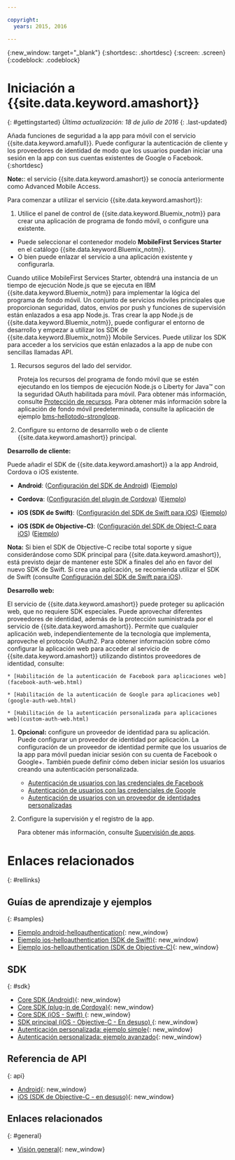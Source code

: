 ```yaml
---

copyright:
  years: 2015, 2016

---
```


{:new_window: target="_blank"}
{:shortdesc: .shortdesc}
{:screen: .screen}
{:codeblock: .codeblock}

# Iniciación a {{site.data.keyword.amashort}}
{: #gettingstarted}
*Última actualización: 18 de julio de 2016*
{: .last-updated}

Añada funciones de seguridad a la app para móvil con el servicio {{site.data.keyword.amafull}}. Puede configurar la autenticación de cliente y los proveedores de identidad de modo que los usuarios puedan iniciar una sesión en la app con sus cuentas existentes de Google o Facebook.
{:shortdesc}

**Note:**: el servicio {{site.data.keyword.amashort}} se conocía anteriormente como Advanced Mobile Access.


Para comenzar a utilizar el servicio {{site.data.keyword.amashort}}:

1.  Utilice el panel de control de {{site.data.keyword.Bluemix_notm}} para crear una aplicación de programa de fondo móvil, o configure una existente.
  - Puede seleccionar el contenedor modelo **MobileFirst Services Starter** en el catálogo {{site.data.keyword.Bluemix_notm}}.
  - O bien puede enlazar el servicio a una aplicación existente y configurarla.

   Cuando utilice MobileFirst Services Starter, obtendrá una instancia de un tiempo de ejecución Node.js que se ejecuta en IBM {{site.data.keyword.Bluemix_notm}} para implementar la lógica del programa de fondo móvil. Un conjunto de servicios móviles principales que proporcionan seguridad, datos, envíos por push y funciones de supervisión están enlazados a esa app Node.js. Tras crear la app Node.js de {{site.data.keyword.Bluemix_notm}}, puede configurar el entorno de desarrollo y empezar a utilizar los SDK de {{site.data.keyword.Bluemix_notm}} Mobile Services. Puede utilizar los SDK para acceder a los servicios que están enlazados a la app de nube con sencillas llamadas API.
  
1. Recursos seguros del lado del servidor.

   Proteja los recursos del programa de fondo móvil que se estén ejecutando en los tiempos de ejecución Node.js o Liberty for Java&trade; con la seguridad OAuth habilitada para móvil. Para obtener más información, consulte [Protección de recursos](protecting-resources.html).
   Para obtener más información sobre la aplicación de fondo móvil predeterminada, consulte la aplicación de ejemplo [bms-hellotodo-strongloop](https://github.com/ibm-bluemix-mobile-services/bms-hellotodo-strongloop).

1. Configure su entorno de desarrollo web o de cliente {{site.data.keyword.amashort}} principal.

  **Desarrollo de cliente:**
  
   Puede añadir el SDK de {{site.data.keyword.amashort}} a la app Android, Cordova o iOS existente. 
   * **Android**: ([Configuración del SDK de Android](getting-started-android.html)) ([Ejemplo](https://github.com/ibm-bluemix-mobile-services/bms-samples-android-helloauthentication))
  
   * **Cordova**: ([Configuración del plugin de Cordova](getting-started-cordova.html)) ([Ejemplo](https://github.com/ibm-bluemix-mobile-services/bms-samples-cordova-helloauthentication))
  
   * **iOS (SDK de Swift)**: ([Configuración del SDK de Swift para iOS](getting-started-ios-swift-sdk.html))
      ([Ejemplo](https://github.com/ibm-bluemix-mobile-services/bms-samples-swift-helloauthentication))
  
   * **iOS (SDK de Objective-C)**: ([Configuración del SDK de Object-C para iOS](getting-started-ios.html)) ([Ejemplo](https://github.com/ibm-bluemix-mobile-services/bms-samples-ios-helloauthentication))
   
   **Nota:**  Si bien el SDK de Objective-C recibe total soporte y sigue considerándose como SDK principal para {{site.data.keyword.amashort}}, está previsto dejar de mantener este SDK a finales del año en favor del nuevo SDK de Swift. Si crea una aplicación, se recomienda utilizar el SDK de Swift (consulte [Configuración del SDK de Swift para iOS](getting-started-ios-swift-sdk.html)).
   
   **Desarrollo web:**

   El servicio de {{site.data.keyword.amashort}} puede proteger su aplicación web, que no requiere SDK especiales. Puede aprovechar diferentes proveedores de identidad, además de la protección suministrada por el servicio de {{site.data.keyword.amashort}}. Permite que cualquier aplicación web, independientemente de la tecnología que implementa, aproveche el protocolo OAuth2. Para obtener información sobre cómo configurar la aplicación web para acceder al servicio de {{site.data.keyword.amashort}} utilizando distintos proveedores de identidad, consulte:

    * [Habilitación de la autenticación de Facebook para aplicaciones web](facebook-auth-web.html)
              
    * [Habilitación de la autenticación de Google para aplicaciones web](google-auth-web.html)
              
    * [Habilitación de la autenticación personalizada para aplicaciones web](custom-auth-web.html)
              
1. **Opcional:** configure un proveedor de identidad para su aplicación. Puede configurar un proveedor de identidad por aplicación. La configuración de un proveedor de identidad permite que los usuarios de la app para móvil puedan iniciar sesión con su cuenta de Facebook o Google+. También puede definir cómo deben iniciar sesión los usuarios creando una autenticación personalizada.
   * [Autenticación de usuarios con las credenciales de Facebook](facebook-auth-overview.html)
   * [Autenticación de usuarios con las credenciales de Google](google-auth-overview.html)
   * [Autenticación de usuarios con un proveedor de identidades personalizadas](custom-auth.html)

1. Configure la supervisión y el registro de la app.

    Para obtener más información, consulte [Supervisión de apps](app-monitoring.html).

# Enlaces relacionados
{: #rellinks}

## Guías de aprendizaje y ejemplos
{: #samples}
* [Ejemplo android-helloauthentication](https://github.com/ibm-bluemix-mobile-services/bms-samples-android-helloauthentication){: new_window}
* [Ejemplo ios-helloauthentication (SDK de Swift)](https://github.com/ibm-bluemix-mobile-services/bms-samples-swift-helloauthentication){: new_window}
* [Ejemplo ios-helloauthentication (SDK de Objective-C)](https://github.com/ibm-bluemix-mobile-services/bms-samples-ios-helloauthentication){: new_window}

## SDK
{: #sdk}
* [Core SDK (Android)](https://github.com/ibm-bluemix-mobile-services/bms-clientsdk-android-core){: new_window}
* [Core SDK (plug-in de Cordova)](https://github.com/ibm-bluemix-mobile-services/bms-clientsdk-cordova-plugin-core){: new_window}
* [Core SDK (iOS - Swift) ](https://github.com/ibm-bluemix-mobile-services/bms-clientsdk-swift-core){: new_window}
* [SDK principal (iOS - Objective-C - En desuso) ](https://hub.jazz.net/git/bluemixmobilesdk/imf-ios-sdk/archive?revstr=master){: new_window}
* [Autenticación personalizada: ejemplo simple](https://github.com/ibm-bluemix-mobile-services/bms-mca-custom-identity-provider-sample){: new_window}
* [Autenticación personalizada: ejemplo avanzado](https://github.com/ibm-bluemix-mobile-services/bms-mca-custom-identity-provider-with-user-management){: new_window}

## Referencia de API
{: api}
* [Android](https://console.{DomainName}/docs/api/content/api/mobilefirst/android/core-api-doc/overview-summary.html){: new_window}
* [iOS (SDK de Objective-C - en desuso)](https://console.{DomainName}/docs/api/content/api/mobilefirst/ios/IMFCore_api-doc/html/index.html){: new_window}


## Enlaces relacionados
{: #general}
* [Visión general](overview.html){: new_window}
